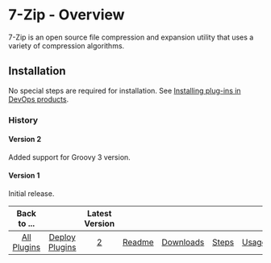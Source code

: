 # 7-Zip - Overview

7-Zip is an open source file compression and expansion utility that uses a variety of compression algorithms.

## Installation

No special steps are required for installation. See [Installing plug-ins in DevOps products](https://community.ibm.com/community/user/wasdevops/blogs/laurel-dickson-bull1/2022/06/13/install-plugins).

### History

#### Version 2

Added support for Groovy 3 version.

#### Version 1

Initial release.

|          Back to ...          |                                |                                                          Latest Version                                                          |                     |                         |                   |                   |
|:-----------------------------:|:------------------------------:|:--------------------------------------------------------------------------------------------------------------------------------:|:-------------------:|:-----------------------:|:-----------------:|:-----------------:|
| [All Plugins](../../index.md) | [Deploy Plugins](../README.md) | [2](https://github.com/UrbanCode/7-Zip-UCD/releases/download/2.38a023d/7-Zip-UCD-v2.38a023d.zip)  | [Readme](README.md) | [Downloads](downloads.md) | [Steps](steps.md) | [Usage](usage.md) |
